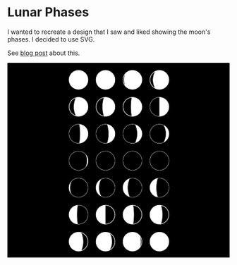 # Lunar Phases

I wanted to recreate a design that I saw and liked showing the moon's phases. I decided to use SVG.

See [blog post](https://zackstout.github.io/personal-webgl/#/blog) about this.

![Lunar](lunar.png)
